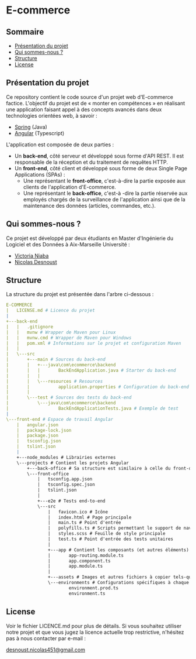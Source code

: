 # E-commerce

##  Sommaire


- [Présentation du projet](#présentation-du-projet)
- [Qui sommes-nous ?](#qui-sommes-nous-)
- [Structure](#structure)
- [License](#license)

## Présentation du projet
Ce repository contient le code source d'un projet web d'E-commerce factice. L'objectif du projet est de « monter en compétences » en réalisant une application faisant appel à des concepts avancés dans deux technologies orientées web, à savoir :

- [Spring](https://spring.io/) (Java)
- [Angular](https://angular.io/) (Typescript)

L'application est composée de deux parties : 

- Un **back-end**, côté serveur et développé sous forme d'API REST. Il est responsable de la réception et du traitement de requêtes HTTP.
- Un **front-end**, côté client et développé sous forme de deux Single Page Applications (SPAs) :
  - Une représentant le **front-office**, c'est-à-dire la partie exposée aux clients de l'application d'E-commerce.
  - Une représentant le **back-office**, c'est-à -dire la partie réservée aux employés chargés de la surveillance de l'application ainsi que de la maintenance des données (articles, commandes, etc.).

## Qui sommes-nous ?

Ce projet est développé par deux étudiants en Master d'Ingénierie du Logiciel et des Données à Aix-Marseille Université :

- [Victoria Niaba](https://github.com/VictoriaNiaba)
- [Nicolas Desnoust](https://github.com/NicolasDesnoust)

## Structure

La structure du projet est présentée dans l'arbre ci-dessous :

```yaml
E-COMMERCE
|   LICENSE.md # Licence du projet
|
+---back-end
|   |   .gitignore
|   |   mvnw # Wrapper de Maven pour Linux
|   |   mvnw.cmd # Wrapper de Maven pour Windows
|   |   pom.xml # Informations sur le projet et configuration Maven 
|   |
|   \---src
|       +---main # Sources du back-end
|       |   +---java\com\ecommerce\backend
|       |   |   	BackEndApplication.java # Starter du back-end
|       |   |
|       |   \---resources # Resources 
|       |           application.properties # Configuration du back-end
|       |
|       \---test # Sources des tests du back-end
|           \---java\com\ecommerce\backend
|                   BackEndApplicationTests.java # Exemple de test
|
\---front-end # Espace de travail Angular
    |   angular.json
    |   package-lock.json
    |   package.json
    |   tsconfig.json
    |   tslint.json
    |
    +---node_modules # Librairies externes
    \---projects # Contient les projets Angular
        +---back-office # Sa structure est similaire à celle du front-office 
        \---front-office
            |   tsconfig.app.json
            |   tsconfig.spec.json
            |   tslint.json
            |
            +---e2e # Tests end-to-end
            \---src
                |   favicon.ico # Icône
                |   index.html # Page principale
                |   main.ts # Point d'entrée
                |   polyfills.ts # Scripts permettant le support de navigateurs obsolètes
                |   styles.scss # Feuille de style principale
                |   test.ts # Point d'entrée des tests unitaires
                |
                +---app # Contient les composants (et autres éléments) du projet
                |       app-routing.module.ts
                |       app.component.ts
                |       app.module.ts
                |
                +---assets # Images et autres fichiers à copier tels-quels lors du build
                \---environments # Configurations spécifiques à chaque environnement
                        environment.prod.ts
                        environment.ts

```

## License

Voir le fichier LICENCE.md pour plus de détails. Si vous souhaitez utiliser notre projet et que vous jugez la licence actuelle trop restrictive, n'hésitez pas à nous contacter par e-mail :

desnoust.nicolas451@gmail.com
